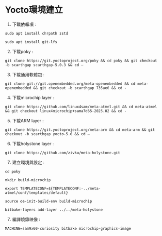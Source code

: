 # Yocto環境建立

1. 下載依賴項 :
```
sudo apt install chrpath zstd
```
```
sudo apt install git-lfs
```
2. 下載poky :
```
git clone https://git.yoctoproject.org/poky && cd poky && git checkout -b scarthgap scarthgap-5.0.3 && cd –
```
3. 下載通用軟體包 :
```
git clone git://git.openembedded.org/meta-openembedded && cd meta-openembedded && git checkout -b scarthgap 735ae0 && cd -
```
4. 下載microchip layer :
```
git clone https://github.com/linux4sam/meta-atmel.git && cd meta-atmel && git checkout linux4microchip+sama7d65-2025.02 && cd -
```
5. 下載ARM layer :
```
git clone https://git.yoctoproject.org/meta-arm && cd meta-arm && git checkout -b scarthgap yocto-5.0 && cd –
```
6. 下載holystone layer :
```
git clone https://github.com/zivku/meta-holystone.git
```
7. 建立環境與設定 :
```
cd poky
```
```
mkdir build-microchip
```
```
export TEMPLATECONF=${TEMPLATECONF:-../meta-atmel/conf/templates/default}
```
```
source oe-init-build-env build-microchip
```
```
bitbake-layers add-layer ../../meta-holystone
```
7. 編譯燒錄映像 :
```
MACHINE=sam9x60-curiosity bitbake microchip-graphics-image
```
